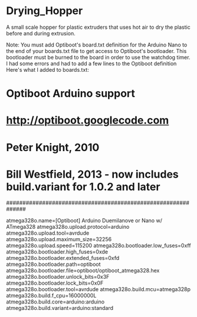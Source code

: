 # Drying_Hopper
A small scale hopper for plastic extruders that uses hot air to dry the plastic before and during extrusion.

Note: You must add Optiboot's board.txt definition for the Arduino Nano to the end of your boards.txt file to get access to Optiboot's bootloader. This bootloader must be burned to the board in order to use the watchdog timer. I had some errors and had to add a few lines to the Optiboot definition Here's what I added to boards.txt:

# Optiboot Arduino support
# http://optiboot.googlecode.com
# Peter Knight, 2010
# Bill Westfield, 2013 - now includes build.variant for 1.0.2 and later

##############################################################

atmega328o.name=[Optiboot] Arduino Duemilanove or Nano w/ ATmega328
atmega328o.upload.protocol=arduino
atmega328o.upload.tool=avrdude
atmega328o.upload.maximum_size=32256
atmega328o.upload.speed=115200
atmega328o.bootloader.low_fuses=0xff
atmega328o.bootloader.high_fuses=0xde
atmega328o.bootloader.extended_fuses=0xfd
atmega328o.bootloader.path=optiboot
atmega328o.bootloader.file=optiboot/optiboot_atmega328.hex
atmega328o.bootloader.unlock_bits=0x3F
atmega328o.bootloader.lock_bits=0x0F
atmega328o.bootloader.tool=avrdude
atmega328o.build.mcu=atmega328p
atmega328o.build.f_cpu=16000000L
atmega328o.build.core=arduino:arduino
atmega328o.build.variant=arduino:standard